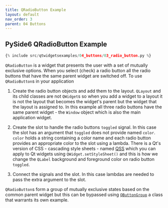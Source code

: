 ```yaml
---
title: QRadioButton Example
layout: default
nav_order: 3
parent: 04 Buttons
---
```


## PySide6 QRadioButton Example

```python
{% include src/qtwidgetsexamples/04_buttons/03_radio_button.py %}
```

`QRadioButton` is a widget that presents the user with a set of mutually exclusive options. When you select (check) a radio button all the radio buttons that have the same parent widget are switched off. To use `QRadioButton`s in your application

1. Create the radio button objects and add them to the layout. `QLayout` and its child classes are not `QWidget`s so when you add a widget to a layout it is not the layout that becomes the widget's parent but the widget that the layout is assigned to. In this example all three radio buttons have the same parent widget - the `Window` object which is also the main application widget.

2. Create the slot to handle the radio buttons `toggled` signal. In this case the slot has an argument that `toggled` does not provide named `color`. `color` holds a string containing a color name and each radio button provides an appropriate color to the slot using a lambda. There is a Qt's version of CSS - cascading style sheets - named [QSS](https://doc.qt.io/qt-6/stylesheet-syntax.html) which you can apply to Qt widgets using `QWidget.setStyleSheet()` and this is how we change the `QLabel` background and foreground color on radio button `toggled`.

3. Connect the signals and the slot. In this case lambdas are needed to pass the extra argument to the slot.

`QRadioButton`s form a group of mutually exclusive states based on the common parent widget but this can be bypassed using [`QButtonGroup`](https://doc.qt.io/qt-6/qbuttongroup.html) a class that warrants its own example.